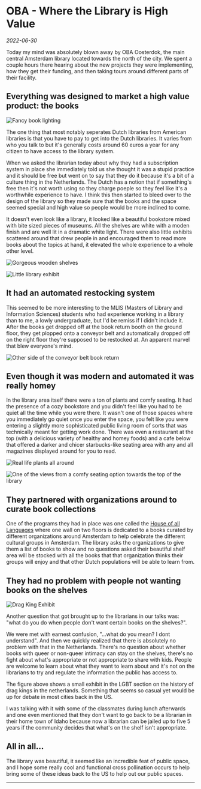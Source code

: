 
# OBA - Where the Library is High Value
*2022-06-30*

Today my mind was absolutely blown away by OBA Oosterdok, the main central Amsterdam library located towards the north of the city. We spent a couple hours there hearing about the new projects they were implementing, how they get their funding, and then taking tours around different parts of their facility.

## Everything was designed to market a high value product: the books

![Fancy book lighting](/img/journal/amsterdamArchive/book-lighting.JPG)

The one thing that most notably seperates Dutch libraries from American libraries is that you have to pay to get into the Dutch libraries. It varies from who you talk to but it's generally costs around 60 euros a year for any citizen to have access to the library system. 

When we asked the librarian today about why they had a subscription system in place she immediately told us she thought it was a stupid practice and it should be free but went on to say that they do it because it's a bit of a culture thing in the Netherlands. The Dutch has a notion that if something's free then it's not worth using so they charge poeple so they feel like it's a worthwhile experience to have. I think this then started to bleed over to the design of the library so they made sure that the books and the space seemed special and high value so people would be more inclined to come.

It doesn't even look like a library, it looked like a beautiful bookstore mixed with bite sized pieces of museums. All the shelves are white with a moden finish and are well lit in a dramatic white light. There were also little exhibits scattered around that drew people in and encouraged them to read more books about the topics at hand, it elevated the whole experience to a whole other level.

![Gorgeous wooden shelves](/img/journal/amsterdamArchive/wood-book-shelves.JPG)

![Little library exhibit](/img/journal/amsterdamArchive/small-exhibit.JPG)

## It had an automated restocking system

This seemed to be more interesting to the MLIS (Masters of Library and Information Sciences) students who had experience working in a library than to me, a lowly undergraduate, but I'd be remiss if I didn't include it. After the books get dropped off at the book return booth on the ground floor, they get plopped onto a conveyor belt and automatically dropped off on the right floor they're supposed to be restocked at. An apparent marvel that blew everyone's mind.

![Other side of the conveyor belt book return](/img/journal/amsterdamArchive/book-conveyor.JPG)

## Even though it was modern and automated it was really homey

In the library area itself there were a ton of plants and comfy seating. It had the presence of a cozy bookstore and you didn't feel like you had to be quiet all the time while you were there. It wasn't one of those spaces where you immediately go quiet once you enter the space, you felt like you were entering a slightly more sophisticated public living room of sorts that was technically meant for getting work done. There was even a restaurant at the top (with a delicious variety of healthy and homey foods) and a cafe below that offered a darker and chicer starbucks-like seating area with any and all magazines displayed around for you to read.

![Real life plants all around](/img/journal/amsterdamArchive/plants-afar.JPG)

![One of the views from a comfy seating option towards the top of the library](/img/journal/amsterdamArchive/seating-views.JPG)


## They partnered with organizations around to curate book collections
One of the programs they had in place was one called the [House of all Languages](https://www.oba.nl/hvat.html) where one wall on two floors is dedicated to a books curated by different organizations around Amsterdam to help celebrate the different cultural groups in Amsterdam. The library asks the organizations to give them a list of books to show and no questions asked their beautiful shelf area will be stocked with all the books that that organization thinks their groups will enjoy and that other Dutch populations will be able to learn from.

## They had no problem with people **not** wanting books on the shelves 

![Drag King Exhibit](/img/journal/amsterdamArchive/drag-king-exhibit.JPG)

Another question that got brought up to the librarians in our talks was: "what do you do when people don't want certain books on the shelves?". 

We were met with earnest confusion, "...what do you mean? I dont understand". And then we quickly realized that there is absolutely no problem with that in the Netherlands. There's no question about whether books with queer or non-queer intimacy can stay on the shelves, there's no fight about what's appropriate or not appropriate to share with kids. People are welcome to learn about what they want to learn about and it's not on the librarians to try and regulate the information the public has access to.

The figure above shows a small exhibit in the LGBT section on the history of drag kings in the netherlands. Something that seems so casual yet would be up for debate in most cities back in the US.

I was talking with it with some of the classmates during lunch afterwards and one even mentioned that they don't want to go back to be a librarian in their home town of Idaho because now a librarian can be jailed up to five 5 years if the community decides that what's on the shelf isn't appropriate. 

## All in all...

The library was beautiful, it seemed like an incredible feat of public space, and I hope some really cool and functional cross pollination occurs to help bring some of these ideas back to the US to help out our public spaces.

---